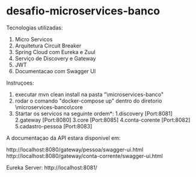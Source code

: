 # desafio-microservices-banco

Tecnologias utilizadas:

1. Micro Servicos
2. Arquitetura Circuit Breaker
3. Spring Cloud com Eureka e Zuul
4. Serviço de Discovery e Gateway
4. JWT
5. Documentacao com Swagger UI


Instruçoes:

1. executar mvn clean install na pasta "\microservices-banco"
2. rodar o comando "docker-compose up" dentro do diretorio \microservices-banco\core
3. Startar os servicos na seguinte ordem*:
  1.discovery [Port:8081]
  2.gateway [Port:8080] 
  3.core [Port:8085]
  4.conta-corente [Port:8082]
  5.cadastro-pessoa [Port:8083]
 
 A documentaçao da API estara disponivel em:
 
 http://localhost:8080/gateway/pessoa/swagger-ui.html
 http://localhost:8080/gateway/conta-corrente/swagger-ui.html
 
 Eureka Server:
 http://localhost:8081/
 
 
